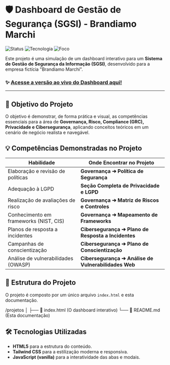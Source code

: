 # 🛡️ Dashboard de Gestão de Segurança (SGSI) - Brandiamo Marchi

![Status](https://img.shields.io/badge/Status-Concluído-green)
![Tecnologia](https://img.shields.io/badge/Tecnologia-HTML%20%26%20TailwindCSS-blue)
![Foco](https://img.shields.io/badge/Foco-GRC%2C%20LGPD%20%26%20Cybersecurity-indigo)

Este projeto é uma simulação de um dashboard interativo para um **Sistema de Gestão de Segurança da Informação (SGSI)**, desenvolvido para a empresa fictícia "Brandiamo Marchi".

### ✨ **[Acesse a versão ao vivo do Dashboard aqui!](https://biancavfernandes.github.io/projetos/)**

---

## 🎯 Objetivo do Projeto

O objetivo é demonstrar, de forma prática e visual, as competências essenciais para a área de **Governança, Risco, Compliance (GRC), Privacidade e Cibersegurança**, aplicando conceitos teóricos em um cenário de negócio realista e navegável.

## 💡 Competências Demonstradas no Projeto

| Habilidade | Onde Encontrar no Projeto |
| ----------------- | ------------------------- |
| Elaboração e revisão de políticas | **Governança ➔ Política de Segurança** |
| Adequação à LGPD | **Seção Completa de Privacidade e LGPD** |
| Realização de avaliações de risco | **Governança ➔ Matriz de Riscos e Controles** |
| Conhecimento em frameworks (NIST, CIS) | **Governança ➔ Mapeamento de Frameworks** |
| Planos de resposta a incidentes | **Cibersegurança ➔ Plano de Resposta a Incidentes** |
| Campanhas de conscientização | **Cibersegurança ➔ Plano de Conscientização** |
| Análise de vulnerabilidades (OWASP) | **Cibersegurança ➔ Análise de Vulnerabilidades Web** |

## 📂 Estrutura do Projeto

O projeto é composto por um único arquivo `index.html` e esta documentação.


/projetos
│
├── 📄 index.html         (O dashboard interativo)
└── 📄 README.md          (Esta documentação)


## 🛠️ Tecnologias Utilizadas

* **HTML5** para a estrutura do conteúdo.
* **Tailwind CSS** para a estilização moderna e responsiva.
* **JavaScript (vanilla)** para a interatividade das abas e modais.
